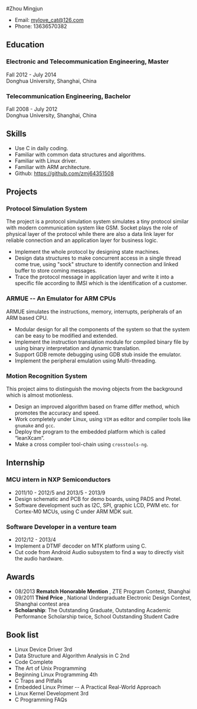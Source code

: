 #Zhou Mingjun 

* Email: mylove_cat@126.com
* Phone: 13636570382 

## Education
### Electronic and Telecommunication Engineering, Master
Fall 2012 - July 2014  
Donghua University, Shanghai, China

### Telecommunication Engineering, Bachelor
Fall 2008 - July 2012  
Donghua University, Shanghai, China

## Skills

* Use C in daily coding.
* Familiar with common data structures and algorithms.
* Familiar with Linux driver.
* Familiar with ARM architecture.
* Github: <https://github.com/zmj64351508>

## Projects

### Protocol Simulation System

The project is a protocol simulation system simulates a tiny protocol similar with modern communication system like GSM. Socket plays the role of physical layer of the protocol while there are also a data link layer for reliable connection and an application layer for business logic.

* Implement the whole protocol by designing state machines.
* Design data structures to make concurrent access in a single thread come true, using "sock" structure to identify connection and linked buffer to store coming messages.
* Trace the protocol message in application layer and write it into a specific file according to IMSI which is the identification of a customer.

### ARMUE -- An Emulator for ARM CPUs

ARMUE simulates the instructions, memory, interrupts, peripherals of an ARM based CPU.

* Modular design for all the components of the system so that the system can be easy to be modified and extended.
* Implement the instruction translation module for compiled binary file by using binary interpretation and dynamic translation.
* Support GDB remote debugging using GDB stub inside the emulator.
* Implement the peripheral emulation using Multi-threading.

### Motion Recognition System

This project aims to distinguish the moving objects from the background which is almost motionless.

* Design an improved algorithm based on frame differ method, which promotes the accuracy and speed.
* Work completely under Linux, using `VIM` as editor and compiler tools like `gnumake` and `gcc`.
* Deploy the program to the embedded platform which is called “leanXcam”.
* Make a cross compiler tool-chain using `crosstools-ng`. 

## Internship

### MCU intern in NXP Semiconductors

* 2011/10 - 2012/5 and 2013/5 - 2013/9
* Design schematic and PCB for demo boards, using PADS and Protel.
* Software development such as I2C, SPI, graphic LCD, PWM etc. for Cortex-M0 MCUs, using C under ARM MDK suit.

### Software Developer in a venture team

* 2012/12 - 2013/4 
* Implement a DTMF decoder on MTK platform using C.
* Cut code from Android Audio subsystem to find a way to directly visit the audio hardware.

## Awards
* 08/2013 **Rematch Honorable Mention** , ZTE Program Contest, Shanghai
* 09/2011 **Third Price** , National Undergraduate Electronic Design Contest, Shanghai contest area
* **Scholarship**: The Outstanding Graduate, Outstanding Academic Performance Scholarship twice, School Outstanding Student Cadre

## Book list
* Linux Device Driver 3rd
* Data Structure and Algorithm Analysis in C 2nd
* Code Complete
* The Art of Unix Programming
* Beginning Linux Programming 4th
* C Traps and Pitfalls
* Embedded Linux Primer -- A Practical Real-World Approach
* Linux Kernel Development 3rd
* C Programming FAQs
